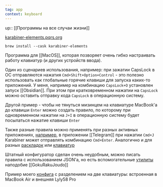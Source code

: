 ```yaml
---
tag: app
context: keyboard
---
```

up:: [[Программы на все случаи жизни]]

[karabiner-elements.pqrs.org](https://karabiner-elements.pqrs.org/)
```shell
brew install --cask karabiner-elements
```

Программа для [[MacOS]], которая позворяет очень гибко настраивать работу клавиатур (и других устройств ввода).

Один из сценариев использования, например: при зажатии CapsLock в ОС отправляются нажатия `Cmd+Shift+Option+Control` - это полезно использовать как глобальные горячие клавиши для запуска каких-то приложений. У меня, например на комбинацию `CapsLock+O` установлен запуск [[Obsidian]]. При этом при кратковременном нажатии на `CapsLock` можно оставить отправку кода `CapsLock` в операционную систему.

Другой пример - чтобы не тянуться мизинцем на клавиатуре MacBook'а до клавиши `Enter` можно создать правило, по которому при одновременном нажатии на `J+I` в операционную систему будет посылаться нажатие клавиши `Enter`

Также разные правила можно применять при разных активных приложениях, [например](https://github.com/wierdbytes/.dotfiles/blob/d2f9e0f79eb948641c32e1aef3278949680b0ce5/.config/karabiner.edn#L574), в приложении [[Telegram]] при нажатии `Cmd+J` Karabiner может отправлять комбинацию `Cmd+Enter`. Аналогично и для разных [раскладок](https://github.com/wierdbytes/.dotfiles/blob/d2f9e0f79eb948641c32e1aef3278949680b0ce5/.config/karabiner.edn#LL21C6-L21C19) или [клавиатур](https://github.com/wierdbytes/.dotfiles/blob/d2f9e0f79eb948641c32e1aef3278949680b0ce5/.config/karabiner.edn#LL2C1-L2C1)

Штатный конфигуратор сделан очень неудобным, можно писать правила с использованием JSON'а, но есть вспомогательные [утилиты](https://karabiner-elements.pqrs.org/docs/json/external-json-generators/) наподобие [[GokuRakuJoudo]]

Пример моего [конфига](https://github.com/wierdbytes/.dotfiles/blob/main/.config/karabiner.edn) с разделением на две клавиатуры: встроенная в MacBook Air и внешняя Lyly58 Pro